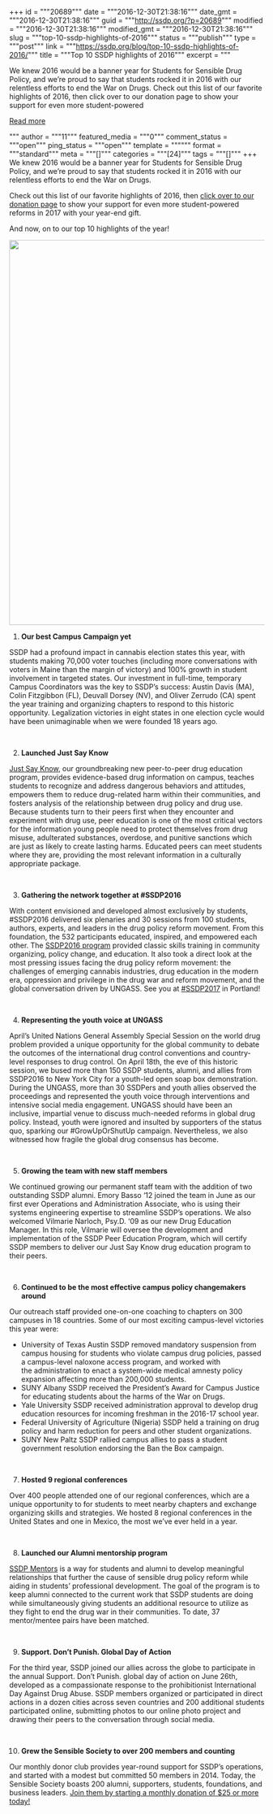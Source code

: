 +++
id = """20689"""
date = """2016-12-30T21:38:16"""
date_gmt = """2016-12-30T21:38:16"""
guid = """http://ssdp.org/?p=20689"""
modified = """2016-12-30T21:38:16"""
modified_gmt = """2016-12-30T21:38:16"""
slug = """top-10-ssdp-highlights-of-2016"""
status = """publish"""
type = """post"""
link = """https://ssdp.org/blog/top-10-ssdp-highlights-of-2016/"""
title = """Top 10 SSDP highlights of 2016"""
excerpt = """<p>We knew 2016 would be a banner year for Students for Sensible Drug Policy, and we&#8217;re proud to say that students rocked it in 2016 with our relentless efforts to end the War on Drugs. Check out this list of our favorite highlights of 2016, then click over to our donation page to show your support for even more student-powered</p>
<div class="h10"></div>
<p><a class="more-link2 flat" href="https://ssdp.org/blog/top-10-ssdp-highlights-of-2016/">Read more</a></p>
"""
author = """11"""
featured_media = """0"""
comment_status = """open"""
ping_status = """open"""
template = """"""
format = """standard"""
meta = """[]"""
categories = """[24]"""
tags = """[]"""
+++
We knew 2016 would be a banner year for Students for Sensible Drug Policy, and we&#8217;re proud to say that students rocked it in 2016 with our relentless efforts to end the War on Drugs.

Check out this list of our favorite highlights of 2016, then <a href="http://ssdp.org/donate">click over to our donation page</a> to show your support for even more student-powered reforms in 2017 with your year-end gift.

And now, on to our top 10 highlights of the year!

<img class="alignleft wp-image-20701 size-full" src="/assets/Screen-Shot-2016-12-30-at-1.29.12-PM.png" width="1918" height="758" />
<ol>
 	<li><b> Our best Campus Campaign yet</b></li>
</ol>
SSDP had a profound impact in cannabis election states this year, with students making 70,000 voter touches (including more conversations with voters in Maine than the margin of victory) and 100% growth in student involvement in targeted states. Our investment in full-time, temporary Campus Coordinators was the key to SSDP’s success: Austin Davis (MA), Colin Fitzgibbon (FL), Deuvall Dorsey (NV), and Oliver Zerrudo (CA) spent the year training and organizing chapters to respond to this historic opportunity. Legalization victories in eight states in one election cycle would have been unimaginable when we were founded 18 years ago.

&nbsp;
<ol start="2">
 	<li><b> Launched Just Say Know</b></li>
</ol>
<a href="http://ssdp.org/campaigns/peer-education-program/">Just Say Know</a>, our groundbreaking new peer-to-peer drug education program, provides evidence-based drug information on campus, teaches students to recognize and address dangerous behaviors and attitudes, empowers them to reduce drug-related harm within their communities, and fosters analysis of the relationship between drug policy and drug use. Because students turn to their peers first when they encounter and experiment with drug use, peer education is one of the most critical vectors for the information young people need to protect themselves from drug misuse, adulterated substances, overdose, and punitive sanctions which are just as likely to create lasting harms. Educated peers can meet students where they are, providing the most relevant information in a culturally appropriate package.

&nbsp;
<ol start="3">
 	<li><b> Gathering the network together at #SSDP2016</b></li>
</ol>
With content envisioned and developed almost exclusively by students, #SSDP2016 delivered six plenaries and 30 sessions from 100 students, authors, experts, and leaders in the drug policy reform movement. From this foundation, the 532 participants educated, inspired, and empowered each other. The <a href="http://ssdp.org/events/ssdp2016/programming/">SSDP2016 program</a> provided classic skills training in community organizing, policy change, and education. It also took a direct look at the most pressing issues facing the drug policy reform movement: the challenges of emerging cannabis industries, drug education in the modern era, oppression and privilege in the drug war and reform movement, and the global conversation driven by UNGASS. See you at <a href="http://ssdp.org/events/ssdp2017/">#SSDP2017</a> in Portland!

&nbsp;
<ol start="4">
 	<li><b> Representing the youth voice at UNGASS</b></li>
</ol>
April’s United Nations General Assembly Special Session on the world drug problem provided a unique opportunity for the global community to debate the outcomes of the international drug control conventions and country-level responses to drug control. On April 18th, the eve of this historic session, we bused more than 150 SSDP students, alumni, and allies from SSDP2016 to New York City for a youth-led open soap box demonstration. During the UNGASS, more than 30 SSDPers and youth allies observed the proceedings and represented the youth voice through interventions and intensive social media engagement. UNGASS should have been an inclusive, impartial venue to discuss much-needed reforms in global drug policy. Instead, youth were ignored and insulted by supporters of the status quo, sparking our #GrowUpOrShutUp campaign. Nevertheless, we also witnessed how fragile the global drug consensus has become.

&nbsp;
<ol start="5">
 	<li><b> Growing the team with new staff members</b></li>
</ol>
We continued growing our permanent staff team with the addition of two outstanding SSDP alumni. Emory Basso ‘12 joined the team in June as our first ever Operations and Administration Associate, who is using their systems engineering expertise to streamline SSDP’s operations. We also welcomed Vilmarie Narloch, Psy.D. ‘09 as our new Drug Education Manager. In this role, Vilmarie will oversee the development and implementation of the SSDP Peer Education Program, which will certify SSDP members to deliver our Just Say Know drug education program to their peers.

&nbsp;
<ol start="6">
 	<li><b> Continued to be the most effective campus policy changemakers around</b></li>
</ol>
Our outreach staff provided one-on-one coaching to chapters on 300 campuses in 18 countries. Some of our most exciting campus-level victories this year were:
<ul>
 	<li>University of Texas Austin SSDP removed mandatory suspension from campus housing for students who violate campus drug policies, passed a campus-level naloxone access program, and worked with the administration to enact a system-wide medical amnesty policy expansion affecting more than 200,000 students.</li>
 	<li>SUNY Albany SSDP received the President’s Award for Campus Justice for educating students about the harms of the War on Drugs.</li>
 	<li>Yale University SSDP received administration approval to develop drug education resources for incoming freshman in the 2016-17 school year.</li>
 	<li>Federal University of Agriculture (Nigeria) SSDP held a training on drug policy and harm reduction for peers and other student organizations.</li>
 	<li>SUNY New Paltz SSDP rallied campus allies to pass a student government resolution endorsing the Ban the Box campaign.</li>
</ul>
&nbsp;
<ol start="7">
 	<li><b> Hosted 9 regional conferences</b></li>
</ol>
Over 400 people attended one of our regional conferences, which are a unique opportunity to for students to meet nearby chapters and exchange organizing skills and strategies. We hosted 8 regional conferences in the United States and one in Mexico, the most we’ve ever held in a year.

&nbsp;
<ol start="8">
 	<li><b> Launched our Alumni mentorship program</b></li>
</ol>
<a href="http://ssdp.org/alumni/mentors/">SSDP Mentors</a> is a way for students and alumni to develop meaningful relationships that further the cause of sensible drug policy reform while aiding in students’ professional development. The goal of the program is to keep alumni connected to the current work that SSDP students are doing while simultaneously giving students an additional resource to utilize as they fight to end the drug war in their communities. To date, 37 mentor/mentee pairs have been matched.

&nbsp;
<ol start="9">
 	<li><b> Support. Don’t Punish. Global Day of Action</b></li>
</ol>
For the third year, SSDP joined our allies across the globe to participate in the annual Support. Don’t Punish. global day of action on June 26th, developed as a compassionate response to the prohibitionist International Day Against Drug Abuse. SSDP members organized or participated in direct actions in a dozen cities across seven countries and 200 additional students participated online, submitting photos to our online photo project and drawing their peers to the conversation through social media.

&nbsp;
<ol start="10">
 	<li><b> Grew the Sensible Society to over 200 members and counting</b></li>
</ol>
Our monthly donor club provides year-round support for SSDP’s operations, and started with a modest but committed 50 members in 2014. Today, the Sensible Society boasts 200 alumni, supporters, students, foundations, and business leaders. <a href="http://ssdp.org/sensible-society">Join them by starting a monthly donation of $25 or more today!</a>

&nbsp;
